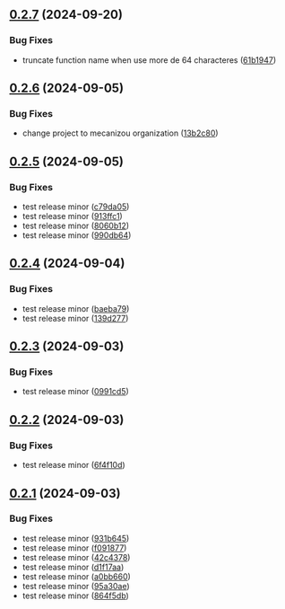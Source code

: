 ## [0.2.7](https://github.com/mecanizou-eco/serverless-tsed-plugin/compare/v0.2.6...v0.2.7) (2024-09-20)


### Bug Fixes

* truncate function name when use more de 64 characteres ([61b1947](https://github.com/mecanizou-eco/serverless-tsed-plugin/commit/61b1947de492f67a1b4909bdec4b282676562d01))

## [0.2.6](https://github.com/mecanizou-eco/serverless-tsed-plugin/compare/v0.2.5...v0.2.6) (2024-09-05)


### Bug Fixes

* change project to mecanizou organization ([13b2c80](https://github.com/mecanizou-eco/serverless-tsed-plugin/commit/13b2c805ab537295b708498a25873c5bec4e6229))

## [0.2.5](https://github.com/mecanizou-eco/serverless-tsed-plugin/compare/v0.2.4...v0.2.5) (2024-09-05)


### Bug Fixes

* test release minor ([c79da05](https://github.com/mecanizou-eco/serverless-tsed-plugin/commit/c79da05e5b170d988a82ed0f82c01bf4895f2656))
* test release minor ([913ffc1](https://github.com/mecanizou-eco/serverless-tsed-plugin/commit/913ffc13b2b6832d9cfdd1d4cf434b188b59765f))
* test release minor ([8060b12](https://github.com/mecanizou-eco/serverless-tsed-plugin/commit/8060b12b89acd58085c8f79396b5b2bb57ca801f))
* test release minor ([990db64](https://github.com/mecanizou-eco/serverless-tsed-plugin/commit/990db64f08b665f5ccf0d783e99d3a9435d3039e))

## [0.2.4](https://github.com/mecanizou-eco/serverless-tsed-plugin/compare/v0.2.3...v0.2.4) (2024-09-04)


### Bug Fixes

* test release minor ([baeba79](https://github.com/mecanizou-eco/serverless-tsed-plugin/commit/baeba798f55958acd40fdc1485ec3bb70dba5d93))
* test release minor ([139d277](https://github.com/mecanizou-eco/serverless-tsed-plugin/commit/139d2778c86a2a1353e255b58d5ff6dc7e2fb4e5))

## [0.2.3](https://github.com/mecanizou-eco/serverless-tsed-plugin/compare/v0.2.2...v0.2.3) (2024-09-03)


### Bug Fixes

* test release minor ([0991cd5](https://github.com/mecanizou-eco/serverless-tsed-plugin/commit/0991cd50d7efd9ded6ec1e9f5c91c75a765ff017))

## [0.2.2](https://github.com/mecanizou-eco/serverless-tsed-plugin/compare/v0.2.1...v0.2.2) (2024-09-03)


### Bug Fixes

* test release minor ([6f4f10d](https://github.com/mecanizou-eco/serverless-tsed-plugin/commit/6f4f10d0b65d2e192e7d55b7f4fd69c087f83f78))

## [0.2.1](https://github.com/mecanizou-eco/serverless-tsed-plugin/compare/v0.2.0...v0.2.1) (2024-09-03)


### Bug Fixes

* test release minor ([931b645](https://github.com/mecanizou-eco/serverless-tsed-plugin/commit/931b645cbe30878999ef3038b28838f05c5bf3d1))
* test release minor ([f091877](https://github.com/mecanizou-eco/serverless-tsed-plugin/commit/f0918771c797b89499fa1914739c340143aaf18f))
* test release minor ([42c4378](https://github.com/mecanizou-eco/serverless-tsed-plugin/commit/42c4378b5ce7c0bbfd20d1478324e19310d0d8b9))
* test release minor ([d1f17aa](https://github.com/mecanizou-eco/serverless-tsed-plugin/commit/d1f17aa33b5322daabf07291a1038bae815e0594))
* test release minor ([a0bb660](https://github.com/mecanizou-eco/serverless-tsed-plugin/commit/a0bb6608b54841be8bfac3eea00abeb0c0779340))
* test release minor ([95a30ae](https://github.com/mecanizou-eco/serverless-tsed-plugin/commit/95a30aecba2e7f129e57d358cf3446469173478f))
* test release minor ([864f5db](https://github.com/mecanizou-eco/serverless-tsed-plugin/commit/864f5db5f47c33e92cbcd5ad05c77bbecee04338))
